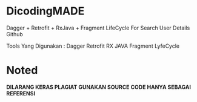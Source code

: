 # DicodingMADE
Dagger + Retrofit + RxJava + Fragment LifeCycle For Search User Details Github

Tools Yang Digunakan :
Dagger
Retrofit
RX JAVA
Fragment LyfeCycle

# Noted
**DILARANG KERAS PLAGIAT GUNAKAN SOURCE CODE HANYA SEBAGAI REFERENSI**
